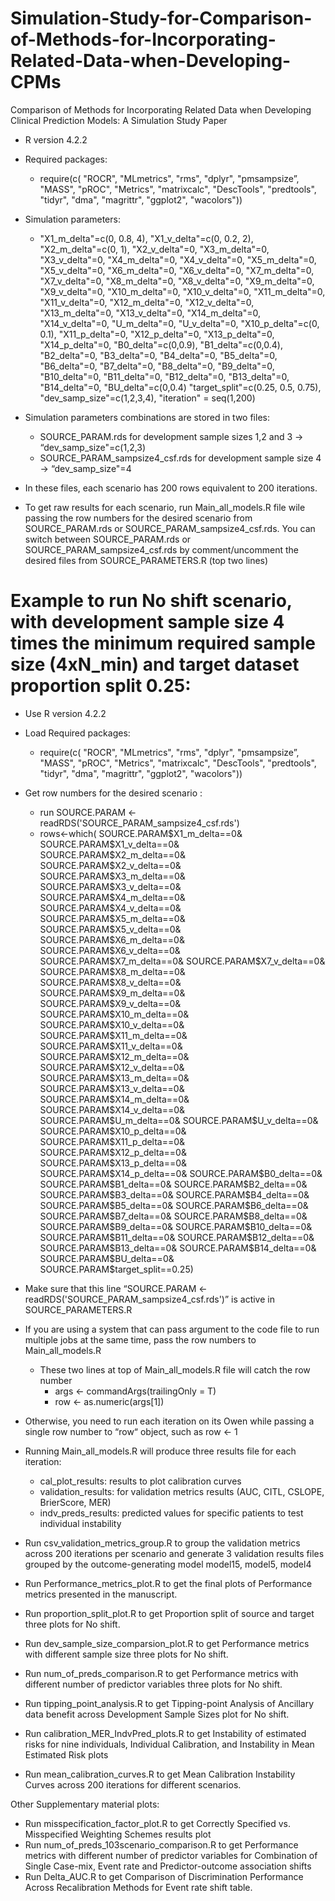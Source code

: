 # Simulation-Study-for-Comparison-of-Methods-for-Incorporating-Related-Data-when-Developing-CPMs
Comparison of Methods for Incorporating Related Data when Developing Clinical Prediction Models: A Simulation Study Paper


* R version 4.2.2
* Required packages:
    * require(c( "ROCR", "MLmetrics", "rms", "dplyr", "pmsampsize”,  "MASS", "pROC", "Metrics", "matrixcalc",
 	 "DescTools", "predtools", "tidyr", "dma", "magrittr", "ggplot2",  "wacolors"))

* Simulation parameters:
    * "X1_m_delta"=c(0, 0.8, 4), "X1_v_delta"=c(0, 0.2, 2),
	"X2_m_delta"=c(0, 1), "X2_v_delta"=0, "X3_m_delta"=0,
	"X3_v_delta"=0, "X4_m_delta"=0, "X4_v_delta"=0,
	"X5_m_delta"=0, "X5_v_delta"=0, "X6_m_delta"=0,
	"X6_v_delta"=0, "X7_m_delta"=0, "X7_v_delta"=0,
	"X8_m_delta"=0, "X8_v_delta"=0, "X9_m_delta"=0, 
	"X9_v_delta"=0, "X10_m_delta"=0, "X10_v_delta"=0,
	"X11_m_delta"=0, "X11_v_delta"=0, "X12_m_delta"=0,
	"X12_v_delta"=0, "X13_m_delta"=0, "X13_v_delta"=0,
	"X14_m_delta"=0, "X14_v_delta"=0, "U_m_delta"=0,
	"U_v_delta"=0, "X10_p_delta"=c(0, 0.1), "X11_p_delta"=0,
	"X12_p_delta"=0, "X13_p_delta"=0, "X14_p_delta"=0,
	"B0_delta"=c(0,0.9), "B1_delta"=c(0,0.4), "B2_delta"=0,
	"B3_delta"=0, "B4_delta"=0, "B5_delta"=0, "B6_delta"=0, 
	"B7_delta"=0, "B8_delta"=0, "B9_delta"=0, "B10_delta"=0,
	"B11_delta"=0, "B12_delta"=0, "B13_delta"=0, "B14_delta"=0,
	"BU_delta"=c(0,0.4) "target_split"=c(0.25, 0.5, 0.75), 
	"dev_samp_size"=c(1,2,3,4), "iteration" = seq(1,200)

* Simulation parameters combinations are stored in two files:
    *  SOURCE_PARAM.rds for development sample sizes 1,2 and 3 -> “dev_samp_size"=c(1,2,3)
    * SOURCE_PARAM_sampsize4_csf.rds for development sample size 4 -> “dev_samp_size"=4

* In these files, each scenario has 200 rows equivalent to 200 iterations.

* To get raw results for each scenario, run Main_all_models.R file wile passing the row numbers for the desired scenario from SOURCE_PARAM.rds or SOURCE_PARAM_sampsize4_csf.rds. You can switch between SOURCE_PARAM.rds or SOURCE_PARAM_sampsize4_csf.rds by comment/uncomment the desired files from SOURCE_PARAMETERS.R (top two lines) 

# Example to run No shift scenario, with development sample size 4 times the minimum required sample size (4xN_min) and target dataset proportion split 0.25:

* Use R version 4.2.2
* Load Required packages:
    * require(c( "ROCR", "MLmetrics", "rms", "dplyr", "pmsampsize”,  "MASS", "pROC", "Metrics", "matrixcalc",
 	 "DescTools", "predtools", "tidyr", "dma", "magrittr", "ggplot2",  "wacolors"))
* Get row numbers for the desired scenario :
    * run SOURCE.PARAM <- readRDS('SOURCE_PARAM_sampsize4_csf.rds')
    * rows<-which(
                 SOURCE.PARAM$X1_m_delta==0& SOURCE.PARAM$X1_v_delta==0&
                 SOURCE.PARAM$X2_m_delta==0& SOURCE.PARAM$X2_v_delta==0&
                 SOURCE.PARAM$X3_m_delta==0& SOURCE.PARAM$X3_v_delta==0&
                 SOURCE.PARAM$X4_m_delta==0& SOURCE.PARAM$X4_v_delta==0&
                 SOURCE.PARAM$X5_m_delta==0& SOURCE.PARAM$X5_v_delta==0&
                 SOURCE.PARAM$X6_m_delta==0& SOURCE.PARAM$X6_v_delta==0&
                 SOURCE.PARAM$X7_m_delta==0& SOURCE.PARAM$X7_v_delta==0&
                 SOURCE.PARAM$X8_m_delta==0& SOURCE.PARAM$X8_v_delta==0&
                 SOURCE.PARAM$X9_m_delta==0& SOURCE.PARAM$X9_v_delta==0&
                 SOURCE.PARAM$X10_m_delta==0& SOURCE.PARAM$X10_v_delta==0&
                 SOURCE.PARAM$X11_m_delta==0& SOURCE.PARAM$X11_v_delta==0&
                 SOURCE.PARAM$X12_m_delta==0& SOURCE.PARAM$X12_v_delta==0&
                 SOURCE.PARAM$X13_m_delta==0& SOURCE.PARAM$X13_v_delta==0&
                 SOURCE.PARAM$X14_m_delta==0& SOURCE.PARAM$X14_v_delta==0&
                 SOURCE.PARAM$U_m_delta==0& SOURCE.PARAM$U_v_delta==0&
                 SOURCE.PARAM$X10_p_delta==0& SOURCE.PARAM$X11_p_delta==0&
                 SOURCE.PARAM$X12_p_delta==0& SOURCE.PARAM$X13_p_delta==0&
                 SOURCE.PARAM$X14_p_delta==0& SOURCE.PARAM$B0_delta==0&
                 SOURCE.PARAM$B1_delta==0& SOURCE.PARAM$B2_delta==0&
                 SOURCE.PARAM$B3_delta==0& SOURCE.PARAM$B4_delta==0&
                 SOURCE.PARAM$B5_delta==0& SOURCE.PARAM$B6_delta==0&
                 SOURCE.PARAM$B7_delta==0& SOURCE.PARAM$B8_delta==0&
                 SOURCE.PARAM$B9_delta==0& SOURCE.PARAM$B10_delta==0&
                 SOURCE.PARAM$B11_delta==0& SOURCE.PARAM$B12_delta==0&
                 SOURCE.PARAM$B13_delta==0& SOURCE.PARAM$B14_delta==0&
                 SOURCE.PARAM$BU_delta==0& SOURCE.PARAM$target_split==0.25)
      
* Make sure that this line “SOURCE.PARAM <- readRDS('SOURCE_PARAM_sampsize4_csf.rds')” is active in SOURCE_PARAMETERS.R
* If you are using a system that can pass argument to the code file to run multiple jobs at the same time, pass the row numbers to Main_all_models.R
    * These two lines at top of Main_all_models.R file will catch the row number 
        * args <- commandArgs(trailingOnly = T) 
        * row <- as.numeric(args[1]) 
* Otherwise, you need to run each iteration on its Owen while passing a single row number to “row“ object, such as row <- 1
* Running Main_all_models.R will produce three results file for each iteration: 
    * cal_plot_results: results to plot calibration curves 
    * validation_results: for validation metrics results (AUC, CITL, CSLOPE, BrierScore, MER)
    * indv_preds_results: predicted values for specific patients to test individual instability
* Run csv_validation_metrics_group.R to group the validation metrics across 200 iterations per scenario and generate 3 validation results files grouped by the outcome-generating model model15, model5, model4
* Run Performance_metrics_plot.R to get the final plots of Performance metrics presented in the manuscript.
* Run proportion_split_plot.R to get Proportion split of source and target three plots for No shift.
* Run dev_sample_size_comparsion_plot.R to get Performance metrics with different sample size three plots for No shift.
* Run num_of_preds_comparison.R to get Performance metrics with different number of predictor variables three plots for No shift.
* Run tipping_point_analysis.R to get Tipping-point Analysis of Ancillary data benefit across Development Sample Sizes plot for No shift. 
* Run calibration_MER_IndvPred_plots.R to get Instability of estimated risks for nine individuals, Individual Calibration, and Instability in Mean Estimated Risk plots
* Run mean_calibration_curves.R to get Mean Calibration Instability Curves across 200 iterations for different scenarios.

Other Supplementary material plots:
* Run misspecification_factor_plot.R to get Correctly Specified vs. Misspecified Weighting Schemes results plot
* Run num_of_preds_103scenario_comparison.R to get Performance metrics with different number of predictor variables for Combination of Single Case-mix, Event rate and Predictor-outcome association shifts
* Run Delta_AUC.R to get Comparison of Discrimination Performance Across Recalibration Methods for Event rate shift table.
